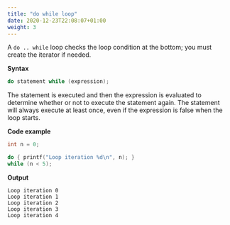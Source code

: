 ```yaml
---
title: "do while loop"
date: 2020-12-23T22:08:07+01:00
weight: 3
---
```


A `do .. while` loop checks the loop condition at the bottom; you must create the iterator if needed.

**Syntax**

```c
do statement while (expression);
```

The statement is executed and then the expression is evaluated to determine
whether or not to execute the statement again. The statement will always execute at least once, even if the expression is false when the loop starts.

**Code example**

```c
int n = 0;

do { printf("Loop iteration %d\n", n); }
while (n < 5);
```

**Output**

```
Loop iteration 0
Loop iteration 1
Loop iteration 2
Loop iteration 3
Loop iteration 4
```
